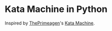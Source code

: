 # Kata Machine in Python

Inspired by [ThePrimeagen](https://github.com/ThePrimeagen)'s [Kata Machine](https://github.com/ThePrimeagen/kata-machine).
